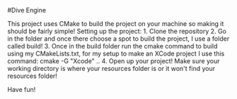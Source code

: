#Dive Engine

This project uses CMake to build the project on your machine so making it should be fairly simple!
Setting up the project: 
    1. Clone the repository
    2. Go in the folder and once there choose a spot to build the project, I use a folder called build!
    3. Once in the build folder run the cmake command to build using my CMakeLists.txt, for my setup to make an XCode project I use this command: cmake -G "Xcode" ..
    4. Open up your project! Make sure your working directory is where your resources folder is or it won't find your resources folder!

Have fun!
